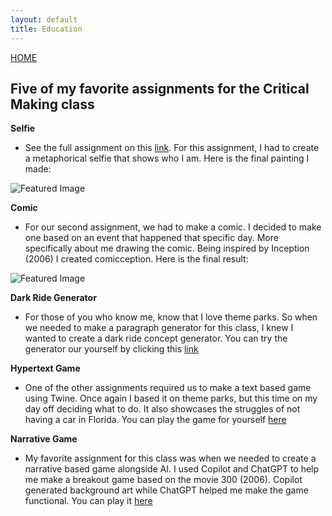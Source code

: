 ```yaml
---
layout: default 
title: Education
---
```


[HOME](/Portfolio_FredericCaeyers/)


## Five of my favorite assignments for the Critical Making class

**Selfie**
-   See the full assignment on this [link](https://fredericcaeyers.artstation.com/projects/VJOa3X).
For this assignment, I had to create a metaphorical selfie that shows who I am.
Here is the final painting I made:
<img src="/Portfolio_FredericCaeyers/assets/FinalSelfieV2.jpg" alt="Featured Image">


**Comic**
-   For our second assignment, we had to make a comic. I decided to make one based on an event that happened that specific day. More specifically about me drawing the comic. Being inspired by Inception (2006) I created comicception.
Here is the final result:
<img src="/Portfolio_FredericCaeyers/assets/Assignment2_Comic_Final.jpg" alt="Featured Image">


**Dark Ride Generator**
-   For those of you who know me, know that I love theme parks. So when we needed to make a paragraph generator for this class, I knew I wanted to create a dark ride concept generator. 
You can try the generator our yourself by clicking this [link](https://fre1509.itch.io/dark-ride-concept-generator)


**Hypertext Game**
-   One of the other assignments required us to make a text based game using Twine. Once again I based it on theme parks, but this time on my day off deciding what to do. It also showcases the struggles of not having a car in Florida.
You can play the game for yourself [here](https://fre1509.itch.io/a-day-off)


**Narrative Game**
-   My favorite assignment for this class was when we needed to create a narrative based game alongside AI. I used Copilot and ChatGPT to help me make a breakout game based on the movie 300 (2006). Copilot generated background art while ChatGPT helped me make the game functional. 
You can play it [here](https://openprocessing.org/sketch/2232925/)